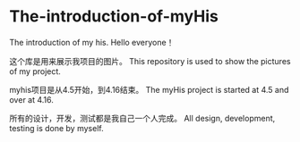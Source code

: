 # The-introduction-of-myHis
The introduction of my his. 
Hello everyone！

这个库是用来展示我项目的图片。 
This repository is used to show the pictures of my project.

myhis项目是从4.5开始，到4.16结束。 
The myHis project is  started  at 4.5 and over at 4.16.

所有的设计，开发，测试都是我自己一个人完成。 
All design, development, testing is done by myself.
